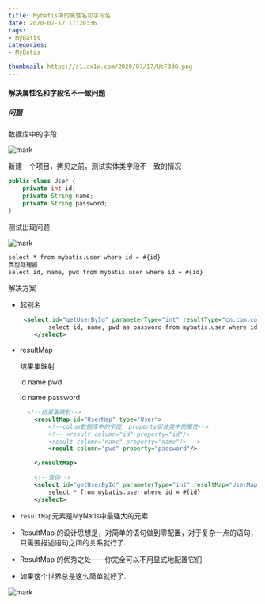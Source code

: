 ```yaml
---
title: Mybatis中的属性名和字段名
date: 2020-07-12 17:20:36
tags:
- MyBatis
categories: 
- MyBatis

thumbnail: https://s1.ax1x.com/2020/07/17/UsF3dO.png
---
```

#### 解决属性名和字段名不一致问题

##### 问题

数据库中的字段

![mark](http://image.codingce.com.cn/blog/20200712/172605242.png)

新建一个项目，拷贝之前，测试实体类字段不一致的情况

```java
public class User {
    private int id;
    private String name;
    private String password;
}
```

测试出现问题

![mark](http://image.codingce.com.cn/blog/20200712/170559295.png)

```xml
select * from mybatis.user where id = #{id}
类型处理器
select id, name, pwd from mybatis.user where id = #{id}
```

解决方案

- 起别名      

  ```xml
   <select id="getUserById" parameterType="int" resultType="cn.com.codingce.pojo.User">
          select id, name, pwd as password from mybatis.user where id = #{id}
      </select>
  ```

- resultMap

  结果集映射

  id	name	pwd

  id	name	password

  ```xml
    <!--结果集映射-->
      <resultMap id="UserMap" type="User">
          <!--colum数据库中的字段, property实体类中的属性-->
          <!-- <result column="id" property="id"/>
          <result column="name" property="name"/> -->
          <result column="pwd" property="password"/>
  
      </resultMap>
  
      <!--查询-->
      <select id="getUserById" parameterType="int" resultMap="UserMap">
          select * from mybatis.user where id = #{id}
      </select>
  ```

- ```resultMap```元素是MyNatis中最强大的元素
- ResultMap 的设计思想是，对简单的语句做到零配置，对于复杂一点的语句，只需要描述语句之间的关系就行了.
- ResultMap 的优秀之处——你完全可以不用显式地配置它们.
- 如果这个世界总是这么简单就好了.

![mark](http://image.codingce.com.cn/blog/20200713/061849013.png)